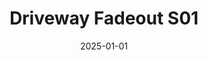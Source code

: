 ---
layout: track
title: Driveway Fadeout S01
permalink: /tracks/driveway-fadeout-s01/
description: "A StudioRich lo-fi track."
image: /assets/covers/driveway-fadeout-s01.webp
date: 2025-01-01
duration: "91.68"
album: "Stranger Vibes"
mood: [Chill]
genre: [lo-fi, glitch, electronic]
---